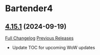 # Bartender4

## [4.15.1](https://github.com/Nevcairiel/Bartender4/tree/4.15.1) (2024-09-19)
[Full Changelog](https://github.com/Nevcairiel/Bartender4/compare/4.15.0...4.15.1) [Previous Releases](https://github.com/Nevcairiel/Bartender4/releases)

- Update TOC for upcoming WoW updates  
